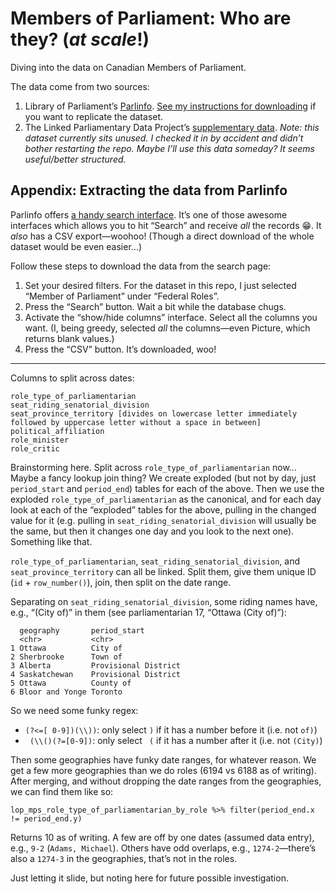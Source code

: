 # Members of Parliament: Who are they? (_at scale_!)
Diving into the data on Canadian Members of Parliament.

The data come from two sources:

1. Library of Parliament’s [Parlinfo](https://lop.parl.ca/sites/ParlInfo/default/en_CA/People/parliamentarians). [See my instructions for downloading](#appendix-extracting-the-data-from-parlinfo) if you want to replicate the dataset.
2. The Linked Parliamentary Data Project’s [supplementary data](https://www.lipad.ca/data/). _Note: this dataset currently sits unused. I checked it in by accident
   and didn’t bother restarting the repo. Maybe I’ll use this data someday? It seems useful/better structured._

## Appendix: Extracting the data from Parlinfo

Parlinfo offers [a handy search interface](https://lop.parl.ca/sites/ParlInfo/default/en_CA/People/parliamentarians). It’s one of those
awesome interfaces which allows you to hit “Search” and receive _all_ the records :grin:. It _also_ has a CSV export—woohoo! (Though a
direct download of the whole dataset would be even easier...)

Follow these steps to download the data from the search page:

1. Set your desired filters. For the dataset in this repo, I just selected “Member of Parliament” under “Federal Roles”.
2. Press the “Search” button. Wait a bit while the database chugs.
3. Activate the “show/hide columns” interface. Select all the columns you want. (I, being greedy, selected _all_ the columns—even Picture,
   which returns blank values.)
4. Press the “CSV” button. It’s downloaded, woo!

---

Columns to split across dates:

```
role_type_of_parliamentarian
seat_riding_senatorial_division
seat_province_territory [divides on lowercase letter immediately followed by uppercase letter without a space in between]
political_affiliation
role_minister
role_critic
```

Brainstorming here. Split across `role_type_of_parliamentarian` now... Maybe a fancy lookup join thing? We create exploded (but not by day, just `period_start` and `period_end`) tables for each of the above. Then we use the exploded `role_type_of_parliamentarian` as the canonical, and for each day look at each of the “exploded” tables for the above, pulling in the changed value for it (e.g. pulling in `seat_riding_senatorial_division` will usually be the same, but then it changes one day and you look to the next one). Something like that.


`role_type_of_parliamentarian`, `seat_riding_senatorial_division`, and `seat_province_territory` can all be linked. Split them, give them unique ID (`id` + `row_number()`), join, then split on the date range.

Separating on `seat_riding_senatorial_division`, some riding names have, e.g., “(City of)” in them (see parliamentarian 17, “Ottawa (City of)”):

```
  geography       period_start        
  <chr>           <chr>               
1 Ottawa          City of             
2 Sherbrooke      Town of             
3 Alberta         Provisional District
4 Saskatchewan    Provisional District
5 Ottawa          County of           
6 Bloor and Yonge Toronto             
```

So we need some funky regex:

* `(?<=[ 0-9])(\\))`: only select `)` if it has a number before it (i.e. not `of)`)
* ` (\\()(?=[0-9])`: only select ` (` if it has a number after it (i.e. not `(City)`)

Then some geographies have funky date ranges, for whatever reason. We get a few more geographies than we do roles (6194 vs 6188 as of writing). After merging, and without dropping the date ranges from the geographies, we can find them like so:

```
lop_mps_role_type_of_parliamentarian_by_role %>% filter(period_end.x != period_end.y)
```

Returns 10 as of writing. A few are off by one dates (assumed data entry), e.g., `9-2` (`Adams, Michael`). Others have odd overlaps, e.g., `1274-2`—there’s also a `1274-3` in the geographies, that’s not in the roles.

Just letting it slide, but noting here for future possible investigation.